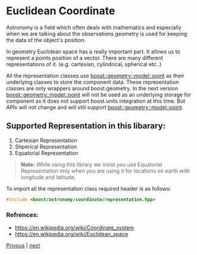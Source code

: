 # Euclidean Coordinate

Astronomy is a field which often deals with mathematics and especially when we are talking about the observations geometry is used for keeping the data of the object's position.

In geometry Euclidean space has a really important part. It allows us to represent a points position of a vector. There are many different representations of it. (e.g: cartesian, cylindrical, spherical etc..)

All the representation classes use [boost::geometry::model::point](https://www.boost.org/doc/libs/1_67_0/libs/geometry/doc/html/geometry/reference/models/model_point.html) as their underlying classes to store the component data. These representation classes are only wrappers around boost.geometry. In the next version [boost::geometry::model::point](https://www.boost.org/doc/libs/1_67_0/libs/geometry/doc/html/geometry/reference/models/model_point.html) will not be used as an underlying storage for component as it does not support boost.units integration at this time. But APIs will not change and will still support [boost::geometry::model::point](https://www.boost.org/doc/libs/1_67_0/libs/geometry/doc/html/geometry/reference/models/model_point.html).

## Supported Representation in this libarary:
1. Cartesian Representation
2. Shperical Representation
3. Equatorial Representation

>**Note:** While using this library we insist you use Equatorial Representation only when you are using it for locations on earth with longitude and latitude.

To import all the representation class required header is as follows:

```c++
#include <boost/astronomy/coordinate/representation.hpp>
```

### Refrences:
* https://en.wikipedia.org/wiki/Coordinate_system
* https://en.wikipedia.org/wiki/Euclidean_space

[Privous](../index.md) | [next](coordinate_point.md)